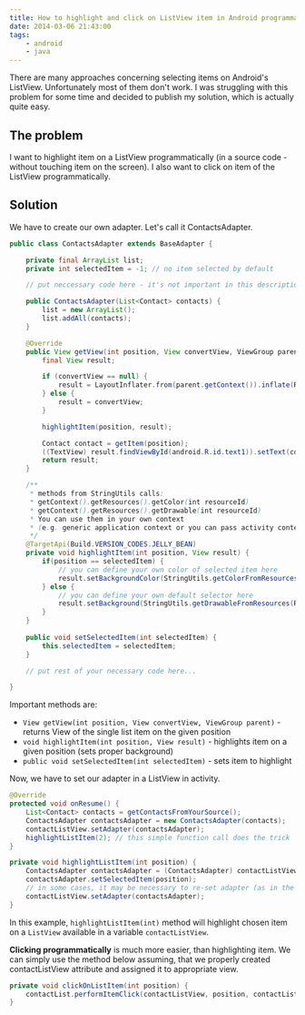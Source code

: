```yaml
---
title: How to highlight and click on ListView item in Android programmatically? 
date: 2014-03-06 21:43:00
tags:
    - android
    - java
---
```


There are many approaches concerning selecting items on Android's ListView. Unfortunately most of them don't work. I was struggling with this problem for some time and decided to publish my solution, which is actually quite easy.

The problem
-----------

I want to highlight item on a ListView programmatically (in a source code - without touching item on the screen).
I also want to click on item of the ListView programmatically.

Solution
--------

We have to create our own adapter. Let's call it ContactsAdapter.

```java
public class ContactsAdapter extends BaseAdapter {

    private final ArrayList list;
    private int selectedItem = -1; // no item selected by default

    // put neccessary code here - it's not important in this description

    public ContactsAdapter(List<Contact> contacts) {
        list = new ArrayList();
        list.addAll(contacts);
    }

    @Override
    public View getView(int position, View convertView, ViewGroup parent) {
        final View result;

        if (convertView == null) {
            result = LayoutInflater.from(parent.getContext()).inflate(R.layout.item_contact, parent, false);
        } else {
            result = convertView;
        }

        highlightItem(position, result);

        Contact contact = getItem(position);
        ((TextView) result.findViewById(android.R.id.text1)).setText(contact.name);
        return result;
    }

    /**
     * methods from StringUtils calls:
     * getContext().getResources().getColor(int resourceId)
     * getContext().getResources().getDrawable(int resourceId)
     * You can use them in your own context 
     * (e.g. generic application context or you can pass activity context)
     */
    @TargetApi(Build.VERSION_CODES.JELLY_BEAN)
    private void highlightItem(int position, View result) {
        if(position == selectedItem) {
            // you can define your own color of selected item here
            result.setBackgroundColor(StringUtils.getColorFromResources(R.color.light_blue));
        } else {
            // you can define your own default selector here
            result.setBackground(StringUtils.getDrawableFromResources(R.drawable.abs__list_selector_holo_light));
        }
    }
    
    public void setSelectedItem(int selectedItem) {
        this.selectedItem = selectedItem;
    }

    // put rest of your necessary code here...

}
```

Important methods are:

* `View getView(int position, View convertView, ViewGroup parent)` - returns View of the single list item on the given position
* `void highlightItem(int position, View result)` - highlights item on a given position (sets proper background)
* `public void setSelectedItem(int selectedItem)` - sets item to highlight

Now, we have to set our adapter in a ListView in activity.

```java
@Override
protected void onResume() {
    List<Contact> contacts = getContactsFromYourSource();
    ContactsAdapter contactsAdapter = new ContactsAdapter(contacts);
    contactListView.setAdapter(contactsAdapter);
    highlightListItem(2); // this simple function call does the trick
}

private void highlightListItem(int position) {
    ContactsAdapter contactsAdapter = (ContactsAdapter) contactListView.getAdapter();
    contactsAdapter.setSelectedItem(position);
    // in some cases, it may be necessary to re-set adapter (as in the line below)
    contactListView.setAdapter(contactsAdapter);
}
```

In this example, `highlightListItem(int)` method will highlight chosen item on a `ListView` available in a variable `contactListView`.

**Clicking programmatically** is much more easier, than highlighting item. We can simply use the method below assuming, that we properly created contactListView attribute and assigned it to appropriate view.

```java
private void clickOnListItem(int position) {
    contactList.performItemClick(contactListView, position, contactListView.getItemIdAtPosition(position));
}
```
